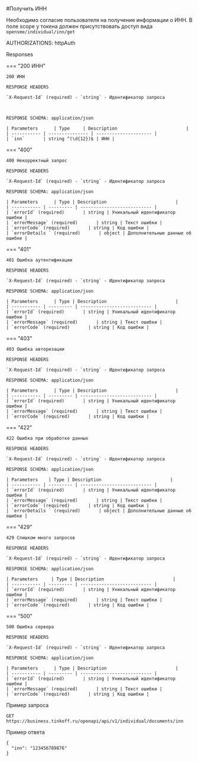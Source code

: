 #Получить ИНН

Необходимо согласие пользователя на получение информации о ИНН. В поле scope у токена должен присутствовать доступ вида ```opensme/individual/inn/get```

AUTHORIZATIONS: httpAuth

Responses

=== "200 ИНН"

    200 ИНН

    RESPONSE HEADERS

    `X-Request-Id` (required) - `string` - Идентификатор запроса
    


    RESPONSE SCHEMA: application/json

    | Parameters      | Type     | Description                          |
    | ----------- | --------------- | --------------------- |
    | `inn`       | string ^(\d{12})$ | ИНН |

 

=== "400"

    400 Некорректный запрос

    RESPONSE HEADERS

    `X-Request-Id` (required) - `string` - Идентификатор запроса

    RESPONSE SCHEMA: application/json

    | Parameters      | Type | Description                          |
    | ----------- | --------- | --------------------------- |
    | `errorId` (required)       | string | Уникальный идентификатор ошибки |
    | `errorMessage` (required)       | string | Текст ошибки |
    | `errorCode` (required)       | string | Код ошибки |
    | `errorDetails ` (required)       | object | Дополнительные данные об ошибке |

=== "401"

    401 Ошибка аутентификации

    RESPONSE HEADERS

    `X-Request-Id` (required) - `string` - Идентификатор запроса

    RESPONSE SCHEMA: application/json

    | Parameters      | Type | Description                          |
    | ----------- | --------- | --------------------------- |
    | `errorId` (required)       | string | Уникальный идентификатор ошибки |
    | `errorMessage` (required)       | string | Текст ошибки |
    | `errorCode` (required)       | string | Код ошибки |

=== "403"

    403 Ошибка авторизации

    RESPONSE HEADERS

    `X-Request-Id` (required) - `string` - Идентификатор запроса

    RESPONSE SCHEMA: application/json

    | Parameters      | Type | Description                          |
    | ----------- | --------- | --------------------------- |
    | `errorId` (required)       | string | Уникальный идентификатор ошибки |
    | `errorMessage` (required)       | string | Текст ошибки |
    | `errorCode` (required)       | string | Код ошибки |


=== "422"

    422 Ошибка при обработке данных

    RESPONSE HEADERS

    `X-Request-Id` (required) - `string` - Идентификатор запроса

    RESPONSE SCHEMA: application/json

    | Parameters    | Type | Description                          |
    | ----------- | --------- | --------------------------- |
    | `errorId` (required)       | string | Уникальный идентификатор ошибки |
    | `errorMessage` (required)       | string | Текст ошибки |
    | `errorCode` (required)       | string | Код ошибки |
    | `errorDetails ` (required)       | object | Дополнительные данные об ошибке |

=== "429"

    429 Слишком много запросов

    RESPONSE HEADERS

    `X-Request-Id` (required) - `string` - Идентификатор запроса

    RESPONSE SCHEMA: application/json

    | Parameters     | Type | Description                          |
    | ----------- | --------- | --------------------------- |
    | `errorId` (required)       | string | Уникальный идентификатор ошибки |
    | `errorMessage` (required)       | string | Текст ошибки |
    | `errorCode` (required)       | string | Код ошибки |

=== "500"

    500 Ошибка сервера

    RESPONSE HEADERS

    `X-Request-Id` (required) - `string` - Идентификатор запроса

    RESPONSE SCHEMA: application/json

    | Parameters      | Type | Description                          |
    | ----------- | --------- | --------------------------- |
    | `errorId` (required)       | string | Уникальный идентификатор ошибки |
    | `errorMessage` (required)       | string | Текст ошибки |
    | `errorCode` (required)       | string | Код ошибки |

Пример запроса

```GET https://business.tinkoff.ru/openapi/api/v1/individual/documents/inn```


Пример ответа

```
{
  "inn": "123456789876"
}
```

